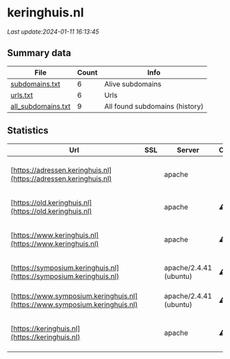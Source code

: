 # keringhuis.nl
*Last update:2024-01-11 16:13:45*
## Summary data
| File       | Count | Info |
|------------|-------|------|
|[subdomains.txt](/data/keringhuis/subdomains.txt)|6|Alive subdomains|
|[urls.txt](/data/keringhuis/urls.txt)|6|Urls|
|[all_subdomains.txt](/data/keringhuis/all_subdomains.txt)|9|All found subdomains (history)|
## Statistics
| Url | SSL | Server | Cookie | HSTS | CSP | XFO | XXP | RP | Tech |
|------------|-------|------|------|------|------|------|------|------|------|
|[https://adressen.keringhuis.nl](https://adressen.keringhuis.nl)| |apache| | | | | |:white_check_mark: |Apache HTTP Server B...|
|[https://old.keringhuis.nl](https://old.keringhuis.nl)| |apache|:warning: |:white_check_mark: | | | |:white_check_mark: |Apache HTTP Server:2...|
|[https://www.keringhuis.nl](https://www.keringhuis.nl)| |apache|:warning: |:white_check_mark: | | | |:white_check_mark: |Apache HTTP Server H...|
|[https://symposium.keringhuis.nl](https://symposium.keringhuis.nl)| |apache/2.4.41 (ubuntu)|:warning: | | |:white_check_mark: |:white_check_mark: |:white_check_mark: |Apache HTTP Server:2...|
|[https://www.symposium.keringhuis.nl](https://www.symposium.keringhuis.nl)| |apache/2.4.41 (ubuntu)|:warning: | | |:white_check_mark: |:white_check_mark: |:white_check_mark: |Apache HTTP Server:2...|
|[https://keringhuis.nl](https://keringhuis.nl)| |apache|:warning: |:white_check_mark: | | | |:white_check_mark: |Apache HTTP Server H...|